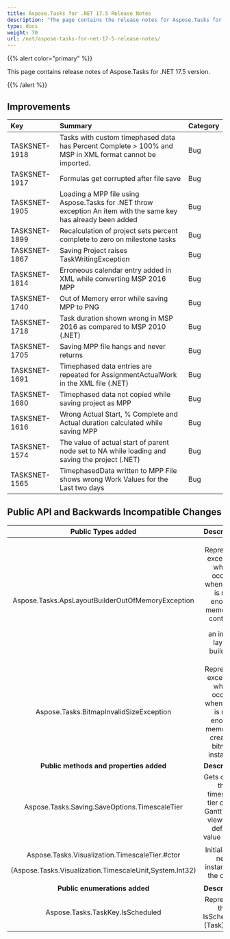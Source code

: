 ```yaml
---
title: Aspose.Tasks for .NET 17.5 Release Notes
description: "The page contains the release notes for Aspose.Tasks for .NET 17.5."
type: docs
weight: 70
url: /net/aspose-tasks-for-net-17-5-release-notes/
---
```


{{% alert color="primary" %}} 

This page contains release notes of Aspose.Tasks for .NET 17.5 version.

{{% /alert %}}

## **Improvements**

|**Key**|**Summary**|**Category**|
| :- | :- | :- |
|TASKSNET-1918|Tasks with custom timephased data has Percent Complete > 100% and MSP in XML format cannot be imported.|Bug|
|TASKSNET-1917|Formulas get corrupted after file save|Bug|
|TASKSNET-1905|Loading a MPP file using Aspose.Tasks for .NET throw exception An item with the same key has already been added|Bug|
|TASKSNET-1899|Recalculation of project sets percent complete to zero on milestone tasks|Bug|
|TASKSNET-1867|Saving Project raises TaskWritingException|Bug|
|TASKSNET-1814|Erroneous calendar entry added in XML while converting MSP 2016 MPP|Bug|
|TASKSNET-1740|Out of Memory error while saving MPP to PNG|Bug|
|TASKSNET-1718|Task duration shown wrong in MSP 2016 as compared to MSP 2010 (.NET)|Bug|
|TASKSNET-1705|Saving MPP file hangs and never returns|Bug|
|TASKSNET-1691|Timephased data entries are repeated for AssignmentActualWork in the XML file (.NET)|Bug|
|TASKSNET-1680|Timephased data not copied while saving project as MPP|Bug|
|TASKSNET-1616|Wrong Actual Start, % Complete and Actual duration calculated while saving MPP|Bug|
|TASKSNET-1574|The value of actual start of parent node set to NA while loading and saving the project (.NET)|Bug|
|TASKSNET-1565|TimephasedData written to MPP File shows wrong Work Values for the Last two days|Bug|

## **Public API and Backwards Incompatible Changes**

|**Public Types added**|**Description**|
| :-: | :-: |
|Aspose.Tasks.ApsLayoutBuilderOutOfMemoryException|<p>Represents exception which occurs when there is not enough memory to continue</p><p>an image layout building.</p>|
|Aspose.Tasks.BitmapInvalidSizeException|Represents exception which occurs when there is not enough memory to create a bitmap instance.|
|**Public methods and properties added**|**Description**|
|Aspose.Tasks.Saving.SaveOptions.TimescaleTier|Gets or sets the timescale tier of the Gantt Chart view. The default value is null.|
|<p>Aspose.Tasks.Visualization.TimescaleTier.#ctor</p><p>(Aspose.Tasks.Visualization.TimescaleUnit,System.Int32)</p>|Initializes a new instance of the <see cref="T:Aspose.Tasks.Visualization.TimescaleTier" /> class.|
|**Public enumerations added**|**Description**|
|Aspose.Tasks.TaskKey.IsScheduled|Represents the IsScheduled (Task) field.|

